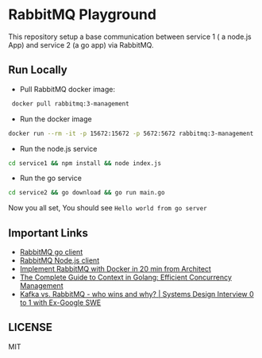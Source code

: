 # RabbitMQ Playground

This repository setup a base communication between service 1 ( a node.js App) and service 2 (a go app) via RabbitMQ.

## Run Locally

- Pull RabbitMQ docker image:

```bash
 docker pull rabbitmq:3-management

```

- Run the docker image

```bash
docker run --rm -it -p 15672:15672 -p 5672:5672 rabbitmq:3-management

```

- Run the node.js service

```bash
cd service1 && npm install && node index.js
```

- Run the go service

```bash
cd service2 && go download && go run main.go
```

Now you all set, You should see `Hello world from go server`

## Important Links

- [RabbitMQ go client](https://github.com/rabbitmq/amqp091-go)
- [RabbitMQ Node.js client](https://www.npmjs.com/package/amqplib)
- [Implement RabbitMQ with Docker in 20 min from Architect](https://www.architect.io/blog/2021-01-19/rabbitmq-docker-tutorial/)
- [The Complete Guide to Context in Golang: Efficient Concurrency Management](https://medium.com/@jamal.kaksouri/the-complete-guide-to-context-in-golang-efficient-concurrency-management-43d722f6eaea)
- [Kafka vs. RabbitMQ - who wins and why? | Systems Design Interview 0 to 1 with Ex-Google SWE](https://youtu.be/_5mu7lZz5X4?si=Ss3U7OFVfDgPweQH)

## LICENSE

MIT
